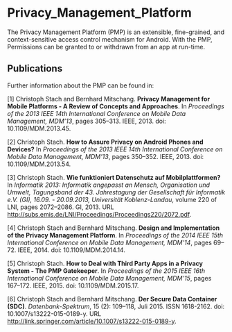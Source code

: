 # Privacy_Management_Platform
The Privacy Management Platform (PMP) is an extensible, fine-grained, and context-sensitive access control mechanism for Android. With the PMP, Permissions can be granted to or withdrawn from an app at run-time.

## Publications
Further information about the PMP can be found in:

[1] Christoph Stach and Bernhard Mitschang. **Privacy Management for Mobile Platforms - A Review of Concepts and Approaches**. In *Proceedings of the 2013 IEEE 14th International Conference on Mobile Data Management, MDM’13*, pages 305–313. IEEE, 2013. doi: 10.1109/MDM.2013.45.

[2] Christoph Stach. **How to Assure Privacy on Android Phones and Devices?** In *Proceedings of the 2013 IEEE 14th International Conference on Mobile Data Management, MDM’13*, pages 350–352. IEEE, 2013. doi: 10.1109/MDM.2013.54.

[3] Christoph Stach. **Wie funktioniert Datenschutz auf Mobilplattformen?** In *Informatik 2013: Informatik angepasst an Mensch, Organisation und Umwelt, Tagungsband der 43. Jahrestagung der Gesellschaft für Informatik e.V. (GI), 16.09. - 20.09.2013, Universität Koblenz-Landau*, volume 220 of LNI, pages 2072–2086. GI, 2013. URL http://subs.emis.de/LNI/Proceedings/Proceedings220/2072.pdf.

[4] Christoph Stach and Bernhard Mitschang. **Design and Implementation of the Privacy Management Platform**. In *Proceedings of the 2014 IEEE 15th International Conference on Mobile Data Management, MDM’14*, pages 69–72. IEEE, 2014. doi: 10.1109/MDM.2014.14.

[5] Christoph Stach. **How to Deal with Third Party Apps in a Privacy System - The PMP Gatekeeper**. In *Proceedings of the 2015 IEEE 16th International Conference on Mobile Data Management, MDM’15*, pages 167–172. IEEE, 2015. doi: 10.1109/MDM.2015.17.

[6] Christoph Stach and Bernhard Mitschang. **Der Secure Data Container (SDC)**. *Datenbank-Spektrum*, 15 (2): 109–118, Juli 2015. ISSN 1618-2162. doi: 10.1007/s13222-015-0189-y. URL http://link.springer.com/article/10.1007/s13222-015-0189-y.
